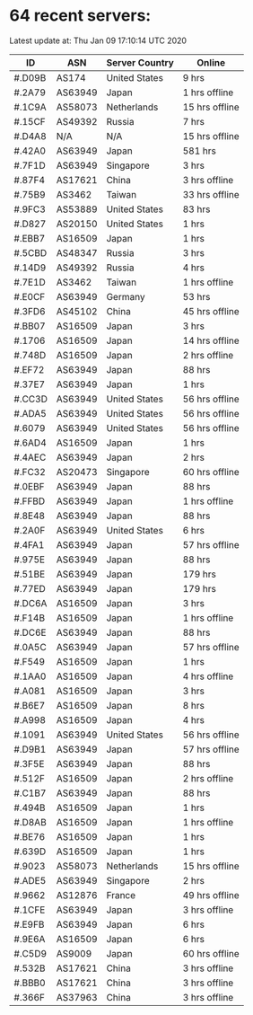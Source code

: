 # 64 recent servers:

Latest update at: Thu Jan 09 17:10:14 UTC 2020

| ID | ASN | Server Country | Online |
| -- | --- | -------------- | ------ |
| #.D09B | AS174 | United States | 9 hrs |
| #.2A79 | AS63949 | Japan | 1 hrs offline |
| #.1C9A | AS58073 | Netherlands | 15 hrs offline |
| #.15CF | AS49392 | Russia | 7 hrs |
| #.D4A8 | N/A | N/A | 15 hrs offline |
| #.42A0 | AS63949 | Japan | 581 hrs |
| #.7F1D | AS63949 | Singapore | 3 hrs |
| #.87F4 | AS17621 | China | 3 hrs offline |
| #.75B9 | AS3462 | Taiwan | 33 hrs offline |
| #.9FC3 | AS53889 | United States | 83 hrs |
| #.D827 | AS20150 | United States | 1 hrs |
| #.EBB7 | AS16509 | Japan | 1 hrs |
| #.5CBD | AS48347 | Russia | 3 hrs |
| #.14D9 | AS49392 | Russia | 4 hrs |
| #.7E1D | AS3462 | Taiwan | 1 hrs offline |
| #.E0CF | AS63949 | Germany | 53 hrs |
| #.3FD6 | AS45102 | China | 45 hrs offline |
| #.BB07 | AS16509 | Japan | 3 hrs |
| #.1706 | AS16509 | Japan | 14 hrs offline |
| #.748D | AS16509 | Japan | 2 hrs offline |
| #.EF72 | AS63949 | Japan | 88 hrs |
| #.37E7 | AS63949 | Japan | 1 hrs |
| #.CC3D | AS63949 | United States | 56 hrs offline |
| #.ADA5 | AS63949 | United States | 56 hrs offline |
| #.6079 | AS63949 | United States | 56 hrs offline |
| #.6AD4 | AS16509 | Japan | 1 hrs |
| #.4AEC | AS63949 | Japan | 2 hrs |
| #.FC32 | AS20473 | Singapore | 60 hrs offline |
| #.0EBF | AS63949 | Japan | 88 hrs |
| #.FFBD | AS63949 | Japan | 1 hrs offline |
| #.8E48 | AS63949 | Japan | 88 hrs |
| #.2A0F | AS63949 | United States | 6 hrs |
| #.4FA1 | AS63949 | Japan | 57 hrs offline |
| #.975E | AS63949 | Japan | 88 hrs |
| #.51BE | AS63949 | Japan | 179 hrs |
| #.77ED | AS63949 | Japan | 179 hrs |
| #.DC6A | AS16509 | Japan | 3 hrs |
| #.F14B | AS16509 | Japan | 1 hrs offline |
| #.DC6E | AS63949 | Japan | 88 hrs |
| #.0A5C | AS63949 | Japan | 57 hrs offline |
| #.F549 | AS16509 | Japan | 1 hrs |
| #.1AA0 | AS16509 | Japan | 4 hrs offline |
| #.A081 | AS16509 | Japan | 3 hrs |
| #.B6E7 | AS16509 | Japan | 8 hrs |
| #.A998 | AS16509 | Japan | 4 hrs |
| #.1091 | AS63949 | United States | 56 hrs offline |
| #.D9B1 | AS63949 | Japan | 57 hrs offline |
| #.3F5E | AS63949 | Japan | 88 hrs |
| #.512F | AS16509 | Japan | 2 hrs offline |
| #.C1B7 | AS63949 | Japan | 88 hrs |
| #.494B | AS16509 | Japan | 1 hrs |
| #.D8AB | AS16509 | Japan | 1 hrs offline |
| #.BE76 | AS16509 | Japan | 1 hrs |
| #.639D | AS16509 | Japan | 1 hrs |
| #.9023 | AS58073 | Netherlands | 15 hrs offline |
| #.ADE5 | AS63949 | Singapore | 2 hrs |
| #.9662 | AS12876 | France | 49 hrs offline |
| #.1CFE | AS63949 | Japan | 3 hrs offline |
| #.E9FB | AS63949 | Japan | 6 hrs |
| #.9E6A | AS16509 | Japan | 6 hrs |
| #.C5D9 | AS9009 | Japan | 60 hrs offline |
| #.532B | AS17621 | China | 3 hrs offline |
| #.BBB0 | AS17621 | China | 3 hrs offline |
| #.366F | AS37963 | China | 3 hrs offline |

